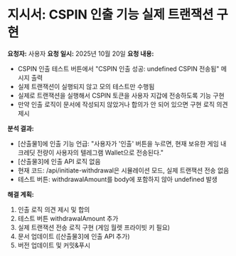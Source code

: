 # 지시서: CSPIN 인출 기능 실제 트랜잭션 구현

**요청자:** 사용자
**요청 일시:** 2025년 10월 20일
**요청 내용:**
- CSPIN 인출 테스트 버튼에서 "CSPIN 인출 성공: undefined CSPIN 전송됨" 메시지 출력
- 실제 트랜잭션이 실행되지 않고 모의 테스트만 수행됨
- 실제로 트랜잭션을 실행해서 CSPIN 토큰을 사용자 지갑에 전송하도록 기능 구현
- 만약 인출 로직이 문서에 작성되지 않았거나 합의가 안 되어 있으면 구현 로직 의견 제시

**분석 결과:**
- [산출물1]에 인출 기능 언급: "사용자가 '인출' 버튼을 누르면, 현재 보유한 게임 내 크레딧 전량이 사용자의 텔레그램 Wallet으로 전송된다."
- [산출물3]에 인출 API 로직 없음
- 현재 코드: /api/initiate-withdrawal은 시뮬레이션 모드, 실제 트랜잭션 전송 없음
- 테스트 버튼: withdrawalAmount를 body에 포함하지 않아 undefined 발생

**해결 계획:**
1. 인출 로직 의견 제시 및 합의
2. 테스트 버튼 withdrawalAmount 추가
3. 실제 트랜잭션 전송 로직 구현 (게임 월렛 프라이빗 키 필요)
4. 문서 업데이트 ([산출물3]에 인출 API 추가)
5. 버전 업데이트 및 커밋&푸시